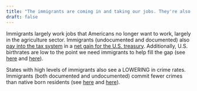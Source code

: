 ```yaml
---
title: "The immigrants are coming in and taking our jobs. They're also bringing crime."
draft: false
---
```


Immigrants largely work jobs that Americans no longer want to work, largely in the agriculture sector. Immigrants (undocumented and documented) also [pay into the tax system](http://taxpayeradvocate.irs.gov/Media/Default/Documents/2015ARC/ARC15_Volume1_MSP_18_ITIN.pdf) in a [net gain for the U.S. treasury](https://itep.org/wp-content/uploads/ITEP-2017-Undocumented-Immigrants-State-and-Local-Contributions.pdf). Additionally, U.S. birthrates are low to the point we need immigrants to help fill the gap (see [here](https://www.economist.com/graphic-detail/2017/08/30/immigrants-boost-americas-birth-rate) and [here](https://www.newscientist.com/article/2169119-the-us-isnt-fertile-enough-to-sustain-itself-without-immigrants/)).  
  
States with high levels of immigrants also see a LOWERING in crime rates. Immigrants (both documented and undocumented) commit fewer crimes than native born residents (see [here](https://www.cato.org/publications/immigration-research-policy-brief/criminal-immigrants-texas-illegal-immigrant) and [here](https://onlinelibrary.wiley.com/doi/full/10.1111/1745-9125.12175)).

